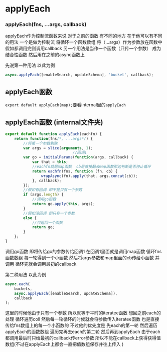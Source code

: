 # applyEach

### applyEach(fns, …args, callback)

applyEach作为控制流函数来说 对于之前的函数 有不同的地方 在于他可以有不同的用法 一个是做为控制流 将循环一个函数数组 将（...args）作为参数放在函数中 假如都调用完则调用callback 另一个用法是当作一个函数（只传一个参数） 成为结合性函数 然后用在之前的async函数上

先说第一种用法 以此为例

```javascript
async.applyEach([enableSearch, updateSchema], 'bucket', callback);
```

## applyEach函数

`export default applyEach(map);`要看internal里的`applyEach`

## applyEach函数 (internal文件夹)

```javascript
export default function applyEach(eachfn) {
    return function(fns/*, ...args*/) {
        //将第一个参数剔除
        var args = slice(arguments, 1);
        					  //回调1
        var go = initialParams(function(args, callback) {
            var that = this;
          	//eachfn就是map函数  cb是直接翻去map函数那边判断是否停止循环
            return eachfn(fns, function (fn, cb) {
                wrapAsync(fn).apply(that, args.concat(cb));
            }, callback);
        });
        //假如有回调 即不是只有一个参数
        if (args.length) {
            //调用go函数
            return go.apply(this, args);
        }
        //假如没回调 即只有一个参数
        else {
            //只返回一个函数
            return go;
        }
    };
}
```

调用go函数 即将传给go的参数传给回调1 在回调1里面就是调用map函数  循环fns函数数组 每一轮得到一个小函数 然后将args参数和map里面的cb传给小函数 并调用 循环完就会调用最初的callback

第二种用法 以此为例

```javascript
async.each(
    buckets,
    async.applyEach([enableSearch, updateSchema]),
    callback
);
```

这里的时候他由于只有一个参数 所以就等于平时的iteratee函数 想回之前each的处理 循环遍历coll 然后每一轮循环的时候就会将参数传入iteratee函数 也是直接传给fns数组上的每一个小函数的 不过他的优先度是 先each的第一轮 然后遍历applyEach的函数数组 遍历完再去each的第二轮 然后再到applyEach 由于each都调用最后时只给最初的callback传error参数 所以不能在callback上获得获得值数组(不过在applyEach上都会一直把值数组保存并往上传入 )